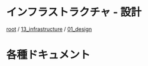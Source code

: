 # インフラストラクチャ - 設計

[root](./../../../README.md) 
/ [13_infrastructure](./../README.md) 
/ [01_design](./README.md)

# 各種ドキュメント

